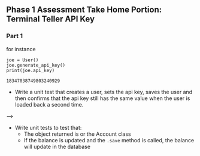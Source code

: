 ## Phase 1 Assessment Take Home Portion: Terminal Teller API Key

### Part 1
<!-- 
* Add a column called `api_key` to your user account table in the terminal teller
project. Add an appropriate property to the model class. The column should be
VARCHAR with at least 20 characters. -->

<!-- * Write an instance method `instance.generate_api_key()` to the User account
class. This method should set the instance's `api_key` property to a random
string of at least 20 numbers or characters. For this task you do not need
to guarantee that the generated key is unique as long as it is statistically
highly unlikely for a duplicate to occur. -->

for instance
```
joe = User()
joe.generate_api_key()
print(joe.api_key)

18347038749803240929
```

* Write a unit test that creates a user, sets the api key, saves the user
and then confirms that the api key still has the same value when the user
is loaded back a second time.
<!-- 
* Update your terminal application so that when a new user is created through 
the terminal interface, an api key is generated for that user before it is saved. -->
<!-- 
* Now add a new option to the main menu of your terminal application controller
<!-- and view. Called "See API Key" or something similar. -->

<!-- It should tell a user what their key is. Keep to the code organization you have
used in your controller and views (all print / input code in the view) --> -->

<!-- ### Part 2
returns
* Write a class method of Account called `api_authenticate` this will work
similarly to the login method, only instead of a username and password, it will
take an api key value as its argument. If the key exists in the users table,
the method returns the User object that matches that row, otherwise it 
none. -->

* Write unit tests to test that:
    * The object returned is or the Account class
    <!-- * The username and password are correct -->
    * If the balance is updated and the `.save` method is called, the balance 
    will update in the database